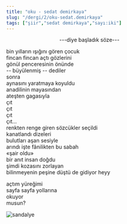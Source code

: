 ```yaml
---
title: "oku - sedat demirkaya"
slug: "/dergi/2/oku-sedat.demirkaya"
tags: ["şiir","sedat demirkaya","sayı:iki"]
---
```

                                    ---diye başladık söze---

bin yılların ışığını gören çocuk  
fincan fincan açtı gözlerini  
gönül penceresinin önünde  
-- büyülenmiş -- dediler  
sonra  
aynasını yaratmaya koyuldu  
anadilinin mayasından  
ateşten gagasıyla  
çıt  
çıt  
çıt  
çıt...  
renkten renge giren sözcükler seçildi  
kanatlandı dizeleri  
bulutları aşan sesiyle  
arındı işte fânilikten bu sabah  
«şair oldu»  
bir anıt insan doğdu  
şimdi kozasını zorlayan  
bilinmeyenin peşine düştü de gidiyor heyy

açtım yüreğimi  
sayfa sayfa yollarına  
okuyor  
musun?

![sandalye](/img/ky02_02_zaferyalcinpinar.jpg)
